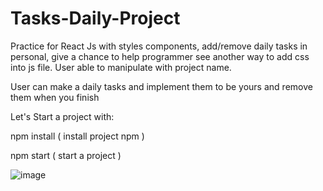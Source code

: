 # Tasks-Daily-Project
Practice for React Js with styles components, add/remove daily tasks in personal, give a chance to help
programmer see another way to add css into js file. User able to manipulate with project name.

User can make a daily tasks and implement them to be yours and remove them when you finish

Let's Start a project with:

npm install ( install project npm )

npm start ( start a project ) 

![image](https://user-images.githubusercontent.com/31753945/216765178-6a8a434d-b3b0-4ca1-bedf-7ccb5d385df6.png)
